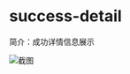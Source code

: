 # success-detail

简介：成功详情信息展示

![截图](https://unpkg.com/@icedesign/success-detail-block/screenshot.png)





